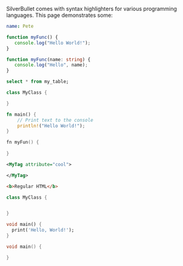 SilverBullet comes with syntax highlighters for various programming languages. This page demonstrates some:

```yaml
name: Pete
```

```javascript
function myFunc() {
   console.log("Hello World!");
}
```

```typescript
function myFunc(name: string) {
   console.log("Hello", name);
}
```

```sql
select * from my_table;
```

```c++
class MyClass {

}
```

```rust
fn main() {
    // Print text to the console
    println!("Hello World!");
}
```

```swift
fn myFun() {
   
}
```

```xml
<MyTag attribute="cool">

</MyTag>
```

```html
<b>Regular HTML</b>
```

```kotlin
class MyClass {


}
```

```dart
void main() {
  print('Hello, World!');
}
```

```c
void main() {

}
```

